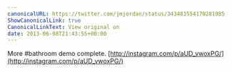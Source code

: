 ```yaml
---
canonicalURL: https://twitter.com/jmjordan/status/343483554170281985
ShowCanonicalLink: true
CanonicalLinkText: View original on
date: 2013-06-08T21:43:55+00:00
---
```

More #bathroom demo complete. [http://instagram.com/p/aUD_vwoxPG/](http://instagram.com/p/aUD_vwoxPG/)